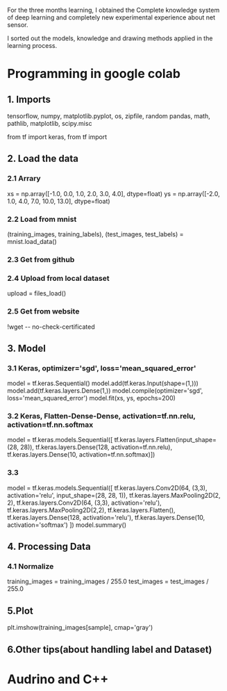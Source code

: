 For the three months learning, I obtained the Complete knowledge system of deep learning and completely new experimental experience about net sensor.

I sorted out the models, knowledge and drawing methods applied in the learning process.






# Programming in google colab
## 1. Imports
tensorflow, numpy, matplotlib.pyplot, os, zipfile, random pandas, math, pathlib, matplotlib, scipy.misc

from tf import keras, from tf import 
## 2. Load the data
### 2.1 Arrary
xs = np.array([-1.0, 0.0, 1.0, 2.0, 3.0, 4.0], dtype=float)
ys = np.array([-2.0, 1.0, 4.0, 7.0, 10.0, 13.0], dtype=float)
### 2.2 Load from mnist
(training_images, training_labels), (test_images, test_labels) = mnist.load_data()
### 2.3 Get from github

### 2.4 Upload from local dataset
upload = files_load()
### 2.5 Get from website
!wget -- no-check-certificated

## 3. Model
### 3.1 Keras, optimizer='sgd', loss='mean_squared_error'
model = tf.keras.Sequential()
model.add(tf.keras.Input(shape=(1,)))
model.add(tf.keras.layers.Dense(1,))
model.compile(optimizer='sgd', loss='mean_squared_error')
model.fit(xs, ys, epochs=200)

### 3.2 Keras, Flatten-Dense-Dense, activation=tf.nn.relu, activation=tf.nn.softmax
model = tf.keras.models.Sequential([
tf.keras.layers.Flatten(input_shape=(28, 28)), 
tf.keras.layers.Dense(128, activation=tf.nn.relu), 
tf.keras.layers.Dense(10, activation=tf.nn.softmax)])

### 3.3 
model = tf.keras.models.Sequential([
  tf.keras.layers.Conv2D(64, (3,3), activation='relu', input_shape=(28, 28, 1)),
  tf.keras.layers.MaxPooling2D(2, 2),
  tf.keras.layers.Conv2D(64, (3,3), activation='relu'),
  tf.keras.layers.MaxPooling2D(2,2),
  tf.keras.layers.Flatten(),
  tf.keras.layers.Dense(128, activation='relu'),
  tf.keras.layers.Dense(10, activation='softmax')
])
model.summary()


## 4. Processing Data
### 4.1 Normalize
training_images  = training_images / 255.0
test_images = test_images / 255.0


## 5.Plot 


plt.imshow(training_images[sample], cmap='gray')


## 6.Other tips(about handling label and Dataset)


# Audrino and C++



